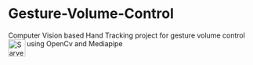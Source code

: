 # Gesture-Volume-Control
Computer Vision based Hand Tracking project for gesture volume control using OpenCv and Mediapipe
<img align="left" src="https://raw.githubusercontent.com/SarveshD7/Gesture-Volume-Control/main/HandLandmarks.png" alt="Sarvesh | C" width="35px"/>
